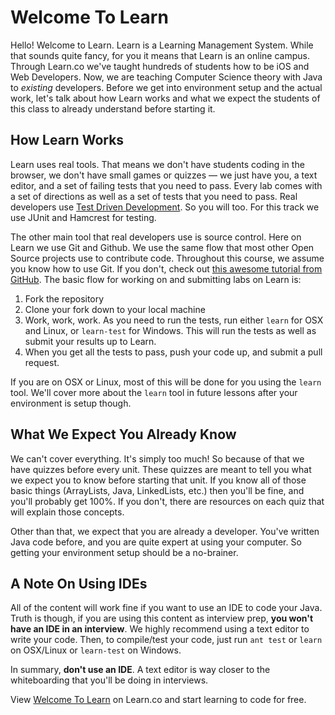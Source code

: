 # Welcome To Learn

Hello! Welcome to Learn. Learn is a Learning Management System. While that sounds quite fancy, for you it means that Learn is an online campus. Through Learn.co we've taught hundreds of students how to be iOS and Web Developers. Now, we are teaching Computer Science theory with Java to _existing_ developers. Before we get into environment setup and the actual work, let's talk about how Learn works and what we expect the students of this class to already understand before starting it.

## How Learn Works

Learn uses real tools. That means we don't have students coding in the browser, we don't have small games or quizzes — we just have you, a text editor, and a set of failing tests that you need to pass. Every lab comes with a set of directions as well as a set of tests that you need to pass. Real developers use [Test Driven Development](https://en.wikipedia.org/wiki/Test-driven_development). So you will too. For this track we use JUnit and Hamcrest for testing.

The other main tool that real developers use is source control. Here on Learn we use Git and Github. We use the same flow that most other Open Source projects use to contribute code. Throughout this course, we assume you know how to use Git. If you don't, check out [this awesome tutorial from GitHub](https://try.github.io). The basic flow for working on and submitting labs on Learn is:

  1. Fork the repository
  2. Clone your fork down to your local machine
  3. Work, work, work. As you need to run the tests, run either `learn` for OSX and Linux, or `learn-test` for Windows. This will run the tests as well as submit your results up to Learn.
  4. When you get all the tests to pass, push your code up, and submit a pull request.

If you are on OSX or Linux, most of this will be done for you using the `learn` tool. We'll cover more about the `learn` tool in future lessons after your environment is setup though.

## What We Expect You Already Know

We can't cover everything. It's simply too much! So because of that we have quizzes before every unit. These quizzes are meant to tell you what we expect you to know before starting that unit. If you know all of those basic things (ArrayLists, Java, LinkedLists, etc.) then you'll be fine, and you'll probably get 100%. If you don't, there are resources on each quiz that will explain those concepts. 

Other than that, we expect that you are already a developer. You've written Java code before, and you are quite expert at using your computer. So getting your environment setup should be a no-brainer. 

## A Note On Using IDEs 

All of the content will work fine if you want to use an IDE to code your Java. Truth is though, if you are using this content as interview prep, **you won't have an IDE in an interview**. We highly recommend using a text editor to write your code. Then, to compile/test your code, just run `ant test` or `learn` on OSX/Linux or `learn-test` on Windows.

In summary, **don't use an IDE**. A text editor is way closer to the whiteboarding that you'll be doing in interviews.

<p data-visibility='hidden'>View <a href='https://learn.co/lessons/welcome-to-learn-java-cs'>Welcome To Learn</a> on Learn.co and start learning to code for free.</p>
